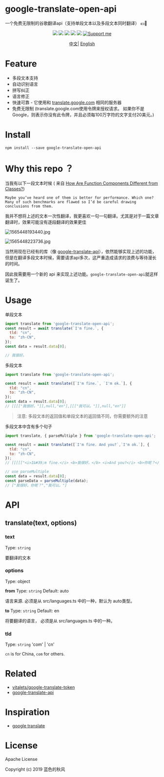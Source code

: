 # google-translate-open-api
一个免费无限制的谷歌翻译api（支持单段文本以及多段文本同时翻译） 💵🚫

<p align="center">
    <a href="https://travis-ci.org/hua1995116/google-translate-open-api"><img src="https://travis-ci.org/hua1995116/google-translate-open-api.svg?branch=master" /></a>
    <a href="https://codecov.io/gh/hua1995116/google-translate-open-api"><img src="https://codecov.io/gh/hua1995116/google-translate-open-api/branch/master/graph/badge.svg" /></a>
    <a href="https://npmcharts.com/compare/google-translate-open-api?minimal=true" rel="nofollow"><img src="https://img.shields.io/npm/dm/google-translate-open-api.svg" style="max-width:100%;"></a>
    <a href="https://www.npmjs.com/package/google-translate-open-api" rel="nofollow"><img src="https://img.shields.io/npm/v/google-translate-open-api.svg" style="max-width:100%;"></a>
    <a href="https://www.npmjs.com/package/google-translate-open-api" rel="nofollow"><img src="https://img.shields.io/npm/l/google-translate-open-api.svg?style=flat" style="max-width:100%;"></a>
    <a href="https://www.patreon.com/qiufeng"><img src="https://badgen.net/badge/support%20me/donate/ff00ff" alt="Support me"/></a>
</p>

<p align="center">
<a href="./README_zh.md">中文</a>|
<a href="./README.md">English</a>
</p>

# Feature

- 多段文本支持
- 自动识别语言
- 拼写纠正
- 语言修正
- 快速可靠 - 它使用和 [translate.google.com](https://translate.google.com/) 相同的服务器
- 免费无限制 (translate.google.com使用令牌来授权请求。 如果你不是Google，则表示你没有此令牌，并且必须每100万字符的文字支付20美元。)

# Install

```shell
npm install --save google-translate-open-api
```

# Why this repo ？

当我有以下一段文本时候 ( 来自 [How Are Function Components Different from Classes?](https://overreacted.io/how-are-function-components-different-from-classes/))

```
Maybe you’ve heard one of them is better for performance. Which one? Many of such benchmarks are flawed so I’d be careful drawing conclusions from them.
```
我并不想将上述的文本一次性翻译，我更喜欢一句一句翻译。尤其是对于一篇文章翻译时，效果可能没有逐段翻译的效果更佳

![1565448193440.jpg](https://s3.qiufengh.com/blog/1565448193440.jpg)

![1565448223736.jpg](https://s3.qiufengh.com/blog/1565448223736.jpg)

当然用现在已经有的库（像 [google-translate-api](https://github.com/matheuss/google-translate-api)），依然能够实现上述的功能，但是在翻译多段文本时候，需要请求api多次，这严重造成请求的浪费与等待漫长的时间。

因此我需要用一个新的 api 来实现上述功能。`google-translate-open-api`就这样诞生了。

# Usage

单段文本
```javascript
import translate from 'google-translate-open-api';
const result = await translate(`I'm fine.`, {
  tld: "cn",
  to: "zh-CN",
});
const data = result.data[0];

// 我很好。
```

多段文本
```javascript
import translate from 'google-translate-open-api';

const result = await translate([`I'm fine.`, `I'm ok.`], {
  tld: "cn",
  to: "zh-CN",
});
const data = result.data[0];
// [[[["我很好。"]],null,"en"],[[["我可以。"]],null,"en"]]
```

> 注意: 多段文本的返回值和单段文本的返回值不同，你需要额外的注意

多段文本中含有多个句子

```javascript
import translate, { parseMultiple } from 'google-translate-open-api';

const result = await translate([`I'm fine. And you?`,`I'm ok.`], {
  tld: "cn",
  to: "zh-CN",
});
// [[[[["<i>I&#39;m fine.</i> <b>我很好。</b> <i>And you?</i> <b>你呢？</b>"]],null,"en"],[[["我可以。"]],null,"en"]]]

// use parseMultiple
const data = result.data[0];
const parseData = parseMultiple(data);
// ["我很好。你呢？","我可以。"]
```

# API

## translate(text, options)

### text

Type: `string`

要翻译的文本

### options

Type: object

**from**
Type: `string` Default: auto

语言来源. 必须是从 src/languages.ts 中的一种，默认为 auto类型。

**to**
Type: `string` Default: en

将要翻译的语言， 必须是从 src/languages.ts 中的一种。

### tld
Type: `string` 'com' | 'cn'

`cn` is for China, `com` for others.


# Related
- [vitalets/google-translate-token](https://github.com/vitalets/google-translate-token)
- [google-translate-api](https://github.com/matheuss/google-translate-api)

# Inspiration

- [google translate](https://chrome.google.com/webstore/detail/google-translate/aapbdbdomjkkjkaonfhkkikfgjllcleb?hl=zh-CN)

# License

Apache License

Copyright (c) 2019 蓝色的秋风